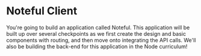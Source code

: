 # Noteful Client

You're going to build an application called Noteful. This application will be built up 
over several checkpoints as we first create the design and basic components with routing, 
and then move onto integrating the API calls. We'll also be building the back-end for 
this application in the Node curriculum!